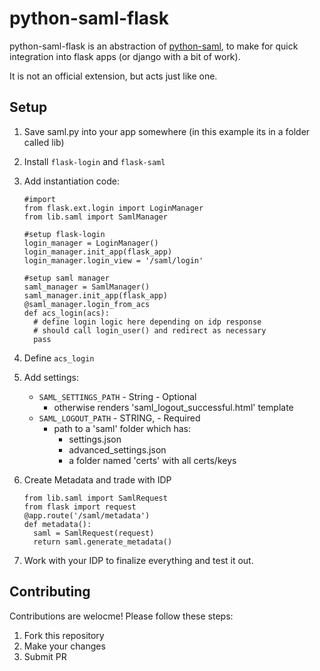 # python-saml-flask

python-saml-flask is an abstraction of [python-saml](https://github.com/onelogin/python-saml), to make for quick integration into flask apps (or django with a bit of work).

It is not an official extension, but acts just like one.


## Setup

1. Save saml.py into your app somewhere (in this example its in a folder called lib)
2. Install `flask-login` and `flask-saml`
3. Add instantiation code:

    ```
    #import
    from flask.ext.login import LoginManager
    from lib.saml import SamlManager

    #setup flask-login
    login_manager = LoginManager()
    login_manager.init_app(flask_app)
    login_manager.login_view = '/saml/login'

    #setup saml manager
    saml_manager = SamlManager()
    saml_manager.init_app(flask_app)
    @saml_manager.login_from_acs
    def acs_login(acs):
      # define login logic here depending on idp response
      # should call login_user() and redirect as necessary
      pass
    ```

4. Define `acs_login`
5. Add settings:

    * `SAML_SETTINGS_PATH` - String - Optional
      * otherwise renders 'saml_logout_successful.html' template
    * `SAML_LOGOUT_PATH` - STRING, - Required
      * path to a 'saml' folder which has:
        * settings.json
        * advanced_settings.json
        * a folder named 'certs' with all certs/keys

6. Create Metadata and trade with IDP

    ```
    from lib.saml import SamlRequest
    from flask import request
    @app.route('/saml/metadata')
    def metadata():
      saml = SamlRequest(request)
      return saml.generate_metadata()
    ```

7. Work with your IDP to finalize everything and test it out.


## Contributing

Contributions are welocme! Please follow these steps:

1. Fork this repository
2. Make your changes
3. Submit PR

